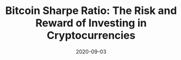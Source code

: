 ---
title: "Bitcoin Sharpe Ratio: The Risk and Reward of Investing in Cryptocurrencies"
date: 2020-09-03
categories: [amberdata]
section: amberdata
tags: [blockchain, finance]
link: https://hackernoon.com/bitcoin-sharpe-ratio-the-risk-and-reward-of-investing-in-cryptocurrencies-i81e3xo8
---